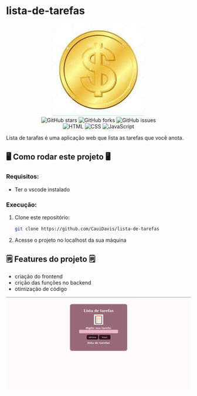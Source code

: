 # lista-de-tarefas

<div align="center">
<img src="https://github.com/CauiDavis/conversor/raw/main/images/coin.jpeg" width="250" />

<div data-badges>
  <img src="https://img.shields.io/github/stars/CauiDavis/lista-de-tarefas?style=for-the-badge" alt="GitHub stars" />
  <img src="https://img.shields.io/github/forks/CauiDavis/lista-de-tarefas?style=for-the-badge" alt="GitHub forks" />
  <img src="https://img.shields.io/github/issues/CauiDavis/lista-de-tarefas?style=for-the-badge" alt="GitHub issues" />
</div>

<div data-badges>
  <img src="https://img.shields.io/badge/HTML5-E34F26?style=for-the-badge&logo=html5&logoColor=white" alt="HTML" />
  <img src="https://img.shields.io/badge/CSS3-1572B6?style=for-the-badge&logo=css3&logoColor=white" alt="CSS" />
  <img src="https://img.shields.io/badge/JavaScript-F7DF1E?style=for-the-badge&logo=JavaScript&logoColor=white" alt="JavaScript" />
</div>
</div>

Lista de tarafas é uma aplicação web que lista as tarefas que você anota.

## 🖥️ Como rodar este projeto 🖥️

### Requisitos:

- Ter o vscode instalado

### Execução:

1. Clone este repositório:

   ```sh
   git clone https://github.com/CauiDavis/lista-de-tarefas
   ```

2. Acesse o projeto no localhost da sua máquina

## 🗒️ Features do projeto 🗒️

- criação do frontend
- crição das funções no backend
- otimização de código
<div align="center">
  <img src="https://github.com/CauiDavis/lista-de-tarefas/raw/main/images/lista-de-tarefas.png" width="1000"/>
<div/>
